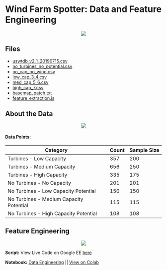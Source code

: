 # Wind Farm Spotter: Data and Feature Engineering 


<p align="center">
  <img src="https://ucarecdn.com/333d5437-d580-48fa-b5e9-4ede483c351d/1_ebjHiuNlVqFF3q5nLdbWFQ.png">
</p>



## Files
- [uswtdb_v2_1_20190715.csv](https://github.com/codeamt/WindFarmSpotter/blob/master/data_sources/uswtdb_v2_1_20190715.csv)
- [no_turbines_no_potential.csv](https://github.com/codeamt/WindFarmSpotter/blob/master/data_sources/no_turbines_no_potential.csv)
- [no_cap_no_wind.csv](https://github.com/codeamt/WindFarmSpotter/blob/master/data_sources/no_cap_no_wind.csv)
- [low_cap_3_4.csv](https://github.com/codeamt/WindFarmSpotter/blob/master/data_sources/low_cap_3_4.csv)
- [med_cap_5_6.csv](https://github.com/codeamt/WindFarmSpotter/blob/master/data_sources/med_cap_5_6.csv)
- [high_cap_7.csv](https://github.com/codeamt/WindFarmSpotter/blob/master/data_sources/high_cap_7.csv)
- [basemap_patch.txt](https://github.com/codeamt/WindFarmSpotter/blob/master/data_sources/basemap_patch.txt)
- [feature_extraction.js](https://github.com/codeamt/WindFarmSpotter/blob/master/data_sources/wfs_google_ee_script.txt)


## About the Data 

<p align="center">
  <img src="https://ucarecdn.com/02abec19-51d9-4e12-8557-0c78d988a497/ScreenShot20191207at82122PM.png">
</p>

#### Data Points: 
 
| Category  | Count | Sample Size  |
| --- | --- | --- |
| Turbines - Low Capacity | 357  | 200 |
| Turbines - Medium Capacity | 656 | 250 |
| Turbines - High Capacity  | 335 |  175 |
| No Turbines - No Capacity | 201 | 201 |
| No Turbines - Low Capacity Potential | 150 |  150 |
| No Turbines - Medium Capacity Potential | 115 |  115 |
| No Turbines - High Capacity Potential | 108 |  108 |


## Feature Engineering

<p align="center">
  <img src="https://ucarecdn.com/bf7264f8-d3ab-4d82-a7fc-4bbb9b7f5e32/1_CA2MrVSwwd751NoRKCyjPA.png">
</p>

**Script:** View Live Code on Google EE [here](https://code.earthengine.google.com/f723127a012d4ca7f06e8b9a412962cd)


**Notebook:** [Data Engineering](https://github.com/codeamt/WindFarmSpotter/blob/master/notebooks/data_engineering.ipynb) || [View on Colab](https://drive.google.com/open?id=1CicGNKbs3jjghPq55oiqdCa6eKjUVOAo)
